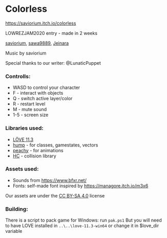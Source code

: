 # Colorless

https://saviorium.itch.io/colorless

LOWREZJAM2020 entry - made in 2 weeks

[saviorium](https://github.com/Saviorium), [sawa9889](https://github.com/sawa9889), [Jeinara](https://github.com/Jeinara)

Music by saviorium

Special thanks to our writer: @LunaticPuppet

### Controlls:

- WASD to control your character
- F - interact with objects
- Q - switch active layer/color
- R - restart level
- M - mute sound
- 1-5 - screen size

### Libraries used:

- [LÖVE 11.3](https://love2d.org/)
- [hump](https://github.com/vrld/hump) - for classes, gamestates, vectors
- [peachy](https://github.com/josh-perry/peachy) - for animations
- [HC](https://github.com/vrld/HC) - collision library

### Assets used:

- Sounds from https://www.bfxr.net/
- Fonts: self-made font inspired by https://managore.itch.io/m3x6

Our assets are under the [CC BY-SA 4.0](https://creativecommons.org/licenses/by-sa/4.0/) license

### Building:

There is a script to pack game for Windows: run `pak.ps1`
But you will need to have LOVE installed in `..\..\love-11.3-win64` or change it in $love_dir variable
